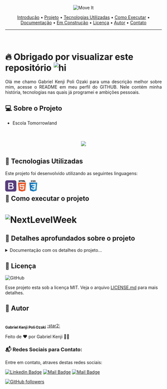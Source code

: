 <p align="center" id="introducao">
   <img src="./public/logo-full.svg" alt="Move It" width="300"/>
</p>

<p align="center">
 <a href="#introducao">Introdução</a> •
 <a href="#projeto">Projeto</a> •
 <a href="#tecnologias">Tecnologias Utilizadas</a> • 
 <a href="#execucao">Como Executar</a> • 
 <a href="#documentacao">Documentação</a> • 
 <a href="#construcao">Em Construção</a> •
 <a href="#licenca">Licença</a> •
 <a href="#autor">Autor</a> •
 <a href="#contato">Contato</a> 
</p>

--------------------------- 

<br>

# :fire: <Strong> Obrigado por visualizar este repositório </Strong> <img src="https://user-images.githubusercontent.com/1303154/88677602-1635ba80-d120-11ea-84d8-d263ba5fc3c0.gif" width="28px" alt="hi">

<p align="justify"> Olá me chamo Gabriel Kenji Poli Ozaki para uma descrição melhor sobre mim, acesse o README em meu perfil do GITHUB. Nele contém minha história, tecnologias nas quais já programei e ambições pessoais. </p>

## :computer: <strong id="projeto">Sobre o Projeto </strong>

* Escola Tomorrowland
<h1 align="center">  
<a href="https://youtu.be/tvA_nazsyR8"><img src="https://media.giphy.com/media/yFhwYFsIbU59zXiIFD/giphy.gif" width="800" height="auto"/></a>
</h1>

<p align="justify">  </p>

## :rocket: <Strong id="tecnologias"> Tecnologias Utilizadas </Strong>

<p align="justify"> Este projeto foi desenvolvido utilizando as seguintes linguagens: </p>

<img align="left" alt="Bootstrap" width="36px" src="https://raw.githubusercontent.com/github/explore/78df643247d429f6cc873026c0622819ad797942/topics/bootstrap/bootstrap.png"/>

<img align="left" alt="HTML5" width="36px" src="https://raw.githubusercontent.com/github/explore/80688e429a7d4ef2fca1e82350fe8e3517d3494d/topics/html/html.png"/>

<img align="left" alt="CSS3" width="36px" src="https://raw.githubusercontent.com/github/explore/80688e429a7d4ef2fca1e82350fe8e3517d3494d/topics/css/css.png"/>

</br>

## :runner: <strong id="execucao"> Como executar o projeto </strong>

<h1 align="left">
  <img alt="NextLevelWeek" title="#NextLevelWeek" src="https://i.imgur.com/uStux62.png" width="auto" height="auto"/>
</h1>

## :book: <strong id="documentacao"> Detalhes aprofundados sobre o projeto </strong>

<details>
<summary>
  Documentação com os detalhes do projeto...
</summary>

<br>

<p align="justify"> </p>



```bash
#Caso queira fazer o deploy desta aplicação utilizando o Vercel!

# Crie uma conta no site da Vercel:
>> https://vercel.com/

# Baixar o CLI Vercel pelo npm na aplicação:
>> npm i -g vercel

# Verificar se está disponivel o CLI Vercel:
>> vercel -h

# Fazendo o login (Siga os passos apresentados):
>> vercel login

# Preparando o deploy da aplicação (Responda os passos apresentados):
>> vercel
```

</details>


## :closed_book: <strong id="licenca"> Licença </strong>

<img alt="GitHub" src="https://img.shields.io/github/license/facebook/react"/>

Esse projeto esta sob a licença MIT. Veja o arquivo [LICENSE.md](LICENSE.md) para mais detalhes.

## :boy: <strong id="autor"> Autor </strong>

<a href="https://github.com/WD-GabrielKenji">
 <img style="border-radius: 50%;" src="https://avatars.githubusercontent.com/u/77596710?s=400&u=70de2ffcac45b9e0db00c828fe785d4a76ac3f65&v=4" width="100px;" alt=""/>
 <br />
 <sub><b>Gabriel Kenji Poli Ozaki</b></sub></a> <a href="https://github.com/WD-GabrielKenji" title="Perfil Github"> :star2: 
</a>

Feito de ❤️ por Gabriel Kenji 👋🏽

### :mailbox_with_mail: <strong id="contato"> Redes Sociais para Contato: </strong>

<p> Entre em contato, atraves destas redes sociais: </p>

[![Linkedin Badge](https://img.shields.io/badge/-Gabriel_Kenji_Poli_Ozaki-0e76a8?style=flat&labelColor=0e76a8&logo=linkedin&logoColor=white)](https://www.linkedin.com/in/wdkenji/)  [![Mail Badge](https://img.shields.io/badge/-@biel.kenjii-C63381?style=flat&labelColor=C63381&logo=instagram&logoColor=white)](https://www.instagram.com/biel.kenjii/)  [![Mail Badge](https://img.shields.io/badge/-g.kenjiJS-c0392b?style=flat&labelColor=c0392b&logo=gmail&logoColor=white)](mailto:g.kenjiJS@gmail.com)

[![GitHub followers](https://img.shields.io/github/followers/WD-GabrielKenji.svg?style=social&label=Follow&maxAge=2592000)](https://github.com/WD-GabrielKenji)

